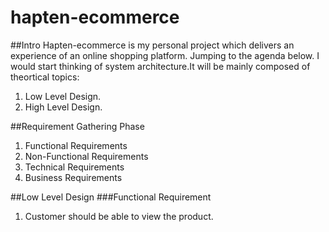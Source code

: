 # hapten-ecommerce
##Intro
Hapten-ecommerce is my personal project which delivers an experience of an online shopping platform.
Jumping to the agenda below. I would start thinking of system architecture.It will be mainly composed of theortical topics:
1. Low Level Design.
2. High Level Design.

##Requirement Gathering Phase
1. Functional Requirements
2. Non-Functional Requirements
3. Technical Requirements
4. Business Requirements

##Low Level Design
###Functional Requirement
1. Customer should be able to view the product.
